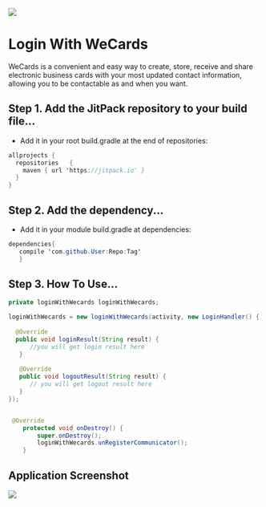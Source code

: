 

![](https://www.we.cards/theme/images/logo.png)  

# Login With WeCards

WeCards is a convenient and easy way to create, store, receive and share electronic business cards with your most updated contact information, allowing you to be contactable as and when you want.

## Step 1. Add the JitPack repository to your build file...
* Add it in your root build.gradle at the end of repositories:

``` java
allprojects {
  repositories   {
    maven { url 'https://jitpack.io' }
  }
}
```

## Step 2. Add the dependency...
* Add it in your module build.gradle at dependencies:
``` java
dependencies{
   compile 'com.github.User:Repo:Tag'
   }
```

## Step 3. How To Use... 

``` java
private loginWithWecards loginWithWecards;

loginWithWecards = new loginWithWecards(activity, new LoginHandler() {
  
  @Override
  public void loginResult(String result) {
      //you will get login result here
   }
   
   @Override
   public void logoutResult(String result) {
      // you will get logout result here
   }
});


 @Override
    protected void onDestroy() {
        super.onDestroy();
        loginWithWecards.unRegisterCommunicator();
    }
```

## Application Screenshot
![](https://www.we.cards/theme/images/more-feature-mockup.png)
